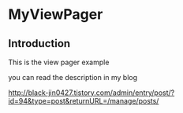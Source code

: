 # MyViewPager


Introduction
------------

This is the view pager example

you can read the description in my blog

http://black-jin0427.tistory.com/admin/entry/post/?id=94&type=post&returnURL=/manage/posts/
